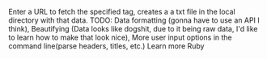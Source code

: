 Enter a URL to fetch the specified tag, creates a a txt file in the local directory with that data.                                                                               TODO: Data formatting (gonna have to use an API I think), Beautifying (Data looks like dogshit, due to it being raw data, I'd like to learn how to make that look nice), More user input options in the command line(parse headers, titles, etc.) Learn more Ruby
